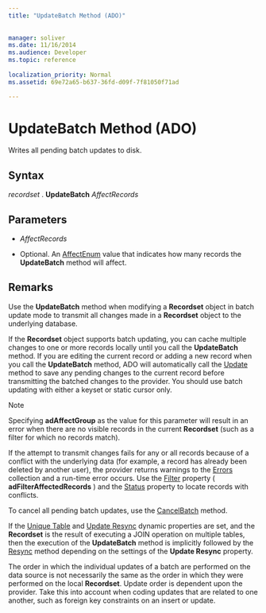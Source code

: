 ```yaml
---
title: "UpdateBatch Method (ADO)"
 
 
manager: soliver
ms.date: 11/16/2014
ms.audience: Developer
ms.topic: reference
  
localization_priority: Normal
ms.assetid: 69e72a65-b637-36fd-d09f-7f81050f71ad

---
```


# UpdateBatch Method (ADO)

Writes all pending batch updates to disk.
  
## Syntax

 *recordset*  . **UpdateBatch** *AffectRecords* 
  
## Parameters

-  *AffectRecords* 
    
- Optional. An [AffectEnum](affectenum.md) value that indicates how many records the **UpdateBatch** method will affect. 
    
## Remarks

Use the **UpdateBatch** method when modifying a **Recordset** object in batch update mode to transmit all changes made in a **Recordset** object to the underlying database. 
  
If the **Recordset** object supports batch updating, you can cache multiple changes to one or more records locally until you call the **UpdateBatch** method. If you are editing the current record or adding a new record when you call the **UpdateBatch** method, ADO will automatically call the [Update](update-method-ado.md) method to save any pending changes to the current record before transmitting the batched changes to the provider. You should use batch updating with either a keyset or static cursor only. 
  
> [!NOTE]
> Specifying **adAffectGroup** as the value for this parameter will result in an error when there are no visible records in the current **Recordset** (such as a filter for which no records match). 
  
If the attempt to transmit changes fails for any or all records because of a conflict with the underlying data (for example, a record has already been deleted by another user), the provider returns warnings to the [Errors](errors-collection-ado.md) collection and a run-time error occurs. Use the [Filter](filter-property-ado.md) property ( **adFilterAffectedRecords** ) and the [Status](status-property-ado-recordset.md) property to locate records with conflicts. 
  
To cancel all pending batch updates, use the [CancelBatch](cancelbatch-method-ado.md) method. 
  
If the [Unique Table](unique-table-unique-schema-unique-catalog-properties-dynamic-ado.md) and [Update Resync](update-resync-property-dynamic-ado.md) dynamic properties are set, and the **Recordset** is the result of executing a JOIN operation on multiple tables, then the execution of the **UpdateBatch** method is implicitly followed by the [Resync](resync-method-ado.md) method depending on the settings of the **Update Resync** property. 
  
The order in which the individual updates of a batch are performed on the data source is not necessarily the same as the order in which they were performed on the local **Recordset**. Update order is dependent upon the provider. Take this into account when coding updates that are related to one another, such as foreign key constraints on an insert or update. 
  

